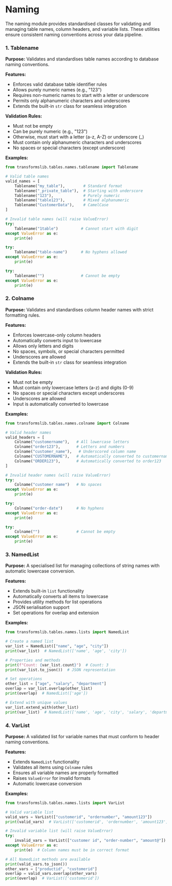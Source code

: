 # Naming

The naming module provides standardised classes for validating and managing table names, column headers, and variable lists. These utilities ensure consistent naming conventions across your data pipeline.

### 1. Tablename
**Purpose:** Validates and standardises table names according to database naming conventions.

**Features:**
- Enforces valid database table identifier rules
- Allows purely numeric names (e.g., "123")
- Requires non-numeric names to start with a letter or underscore
- Permits only alphanumeric characters and underscores
- Extends the built-in `str` class for seamless integration

**Validation Rules:**
- Must not be empty
- Can be purely numeric (e.g., "123")
- Otherwise, must start with a letter (a-z, A-Z) or underscore (_)
- Must contain only alphanumeric characters and underscores
- No spaces or special characters (except underscore)

**Examples:**
```python
from transformslib.tables.names.tablename import Tablename

# Valid table names
valid_names = [
    Tablename("my_table"),        # Standard format
    Tablename("_private_table"),  # Starting with underscore
    Tablename("123"),             # Purely numeric
    Tablename("table123"),        # Mixed alphanumeric
    Tablename("CustomerData"),    # CamelCase
]

# Invalid table names (will raise ValueError)
try:
    Tablename("1table")          # Cannot start with digit
except ValueError as e:
    print(e)

try:
    Tablename("table-name")      # No hyphens allowed
except ValueError as e:
    print(e)

try:
    Tablename("")                # Cannot be empty
except ValueError as e:
    print(e)
```

### 2. Colname
**Purpose:** Validates and standardises column header names with strict formatting rules.

**Features:**
- Enforces lowercase-only column headers
- Automatically converts input to lowercase
- Allows only letters and digits
- No spaces, symbols, or special characters permitted
- Underscores are allowed
- Extends the built-in `str` class for seamless integration

**Validation Rules:**
- Must not be empty
- Must contain only lowercase letters (a-z) and digits (0-9)
- No spaces or special characters except underscores
- Underscores are allowed
- Input is automatically converted to lowercase

**Examples:**
```python
from transformslib.tables.names.colname import Colname

# Valid header names
valid_headers = [
    Colname("customername"),   # All lowercase letters
    Colname("order123"),       # Letters and numbers
    Colname("customer_name"),   # Underscored column name
    Colname("CUSTOMERNAME"),   # Automatically converted to customername
    Colname("ORDER123"),       # Automatically converted to order123
]

# Invalid header names (will raise ValueError)
try:
    Colname("customer name")   # No spaces
except ValueError as e:
    print(e)

try:
    Colname("order-date")      # No hyphens
except ValueError as e:
    print(e)

try:
    Colname("")                # Cannot be empty
except ValueError as e:
    print(e)
```

### 3. NamedList
**Purpose:** A specialised list for managing collections of string names with automatic lowercase conversion.

**Features:**
- Extends built-in `list` functionality
- Automatically converts all items to lowercase
- Provides utility methods for list operations
- JSON serialisation support
- Set operations for overlap and extension

**Examples:**
```python
from transformslib.tables.names.lists import NamedList

# Create a named list
var_list = NamedList(["name", "age", "city"])
print(var_list)  # NamedList(['name', 'age', 'city'])

# Properties and methods
print(f"Count: {var_list.count}")  # Count: 3
print(var_list.to_json())  # JSON representation

# Set operations
other_list = ["age", "salary", "department"]
overlap = var_list.overlap(other_list)
print(overlap)  # NamedList(['age'])

# Extend with unique values
var_list.extend_with(other_list)
print(var_list)  # NamedList(['name', 'age', 'city', 'salary', 'department'])
```

### 4. VarList
**Purpose:** A validated list for variable names that must conform to header naming conventions.

**Features:**
- Extends `NamedList` functionality
- Validates all items using `Colname` rules
- Ensures all variable names are properly formatted
- Raises `ValueError` for invalid formats
- Automatic lowercase conversion

**Examples:**
```python
from transformslib.tables.names.lists import VarList

# Valid variable list
valid_vars = VarList(["customerid", "ordernumber", "amount123"])
print(valid_vars)  # VarList(['customerid', 'ordernumber', 'amount123'])

# Invalid variable list (will raise ValueError)
try:
    invalid_vars = VarList(["customer id", "order-number", "amount@"])
except ValueError as e:
    print(e)  # Column names must be in correct format

# All NamedList methods are available
print(valid_vars.to_json())
other_vars = ["productid", "customerid"]
overlap = valid_vars.overlap(other_vars)
print(overlap)  # VarList(['customerid'])
```

